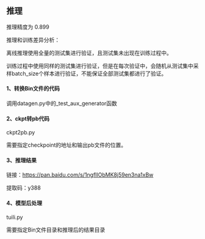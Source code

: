 ## 推理

推理精度为 0.899

推理和训练差异分析：

离线推理使用全量的测试集进行验证，且测试集未出现在训练过程中。 

训练过程中使用同样的测试集进行验证，但是在每次验证中，会随机从测试集中采样batch_size个样本进行验证，不能保证全部测试集都进行了验证。



#### 1、转换Bin文件的代码

调用datagen.py中的_test_aux_generator函数

#### 2、ckpt转pb代码

ckpt2pb.py 

需要指定checkpoint的地址和输出pb文件的位置。

#### 3、推理结果

链接：https://pan.baidu.com/s/1ngflIObMK8j59en3na1xBw 

提取码：y388 


#### 4、模型后处理

tuili.py

需要指定Bin文件目录和推理后的结果目录

